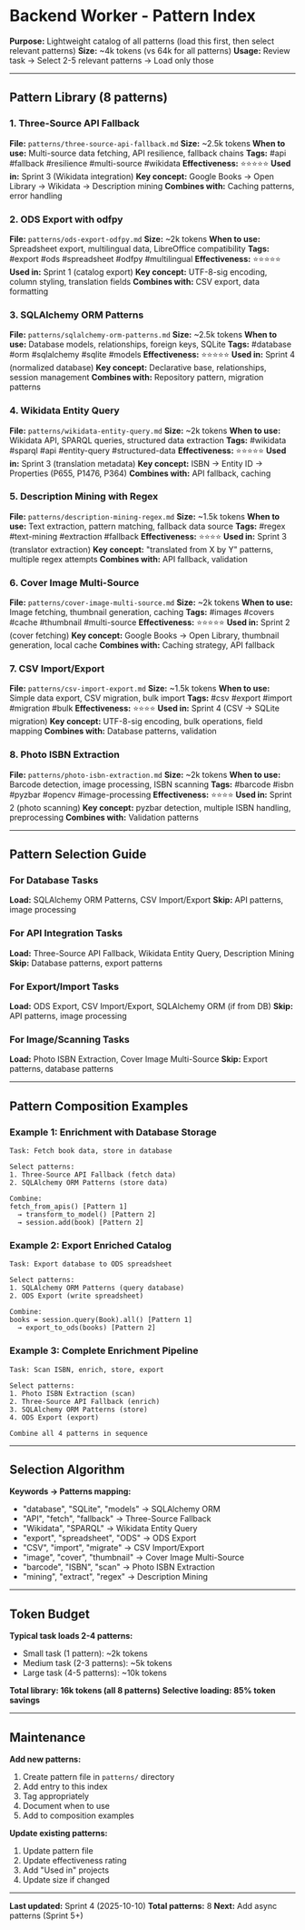 # Backend Worker - Pattern Index

**Purpose:** Lightweight catalog of all patterns (load this first, then select relevant patterns)
**Size:** ~4k tokens (vs 64k for all patterns)
**Usage:** Review task → Select 2-5 relevant patterns → Load only those

---

## Pattern Library (8 patterns)

### 1. Three-Source API Fallback
**File:** `patterns/three-source-api-fallback.md`
**Size:** ~2.5k tokens
**When to use:** Multi-source data fetching, API resilience, fallback chains
**Tags:** #api #fallback #resilience #multi-source #wikidata
**Effectiveness:** ⭐⭐⭐⭐⭐
**Used in:** Sprint 3 (Wikidata integration)
**Key concept:** Google Books → Open Library → Wikidata → Description mining
**Combines with:** Caching patterns, error handling

### 2. ODS Export with odfpy
**File:** `patterns/ods-export-odfpy.md`
**Size:** ~2k tokens
**When to use:** Spreadsheet export, multilingual data, LibreOffice compatibility
**Tags:** #export #ods #spreadsheet #odfpy #multilingual
**Effectiveness:** ⭐⭐⭐⭐⭐
**Used in:** Sprint 1 (catalog export)
**Key concept:** UTF-8-sig encoding, column styling, translation fields
**Combines with:** CSV export, data formatting

### 3. SQLAlchemy ORM Patterns
**File:** `patterns/sqlalchemy-orm-patterns.md`
**Size:** ~2.5k tokens
**When to use:** Database models, relationships, foreign keys, SQLite
**Tags:** #database #orm #sqlalchemy #sqlite #models
**Effectiveness:** ⭐⭐⭐⭐⭐
**Used in:** Sprint 4 (normalized database)
**Key concept:** Declarative base, relationships, session management
**Combines with:** Repository pattern, migration patterns

### 4. Wikidata Entity Query
**File:** `patterns/wikidata-entity-query.md`
**Size:** ~2k tokens
**When to use:** Wikidata API, SPARQL queries, structured data extraction
**Tags:** #wikidata #sparql #api #entity-query #structured-data
**Effectiveness:** ⭐⭐⭐⭐⭐
**Used in:** Sprint 3 (translation metadata)
**Key concept:** ISBN → Entity ID → Properties (P655, P1476, P364)
**Combines with:** API fallback, caching

### 5. Description Mining with Regex
**File:** `patterns/description-mining-regex.md`
**Size:** ~1.5k tokens
**When to use:** Text extraction, pattern matching, fallback data source
**Tags:** #regex #text-mining #extraction #fallback
**Effectiveness:** ⭐⭐⭐⭐
**Used in:** Sprint 3 (translator extraction)
**Key concept:** "translated from X by Y" patterns, multiple regex attempts
**Combines with:** API fallback, validation

### 6. Cover Image Multi-Source
**File:** `patterns/cover-image-multi-source.md`
**Size:** ~2k tokens
**When to use:** Image fetching, thumbnail generation, caching
**Tags:** #images #covers #cache #thumbnail #multi-source
**Effectiveness:** ⭐⭐⭐⭐⭐
**Used in:** Sprint 2 (cover fetching)
**Key concept:** Google Books → Open Library, thumbnail generation, local cache
**Combines with:** Caching strategy, API fallback

### 7. CSV Import/Export
**File:** `patterns/csv-import-export.md`
**Size:** ~1.5k tokens
**When to use:** Simple data export, CSV migration, bulk import
**Tags:** #csv #export #import #migration #bulk
**Effectiveness:** ⭐⭐⭐⭐
**Used in:** Sprint 4 (CSV → SQLite migration)
**Key concept:** UTF-8-sig encoding, bulk operations, field mapping
**Combines with:** Database patterns, validation

### 8. Photo ISBN Extraction
**File:** `patterns/photo-isbn-extraction.md`
**Size:** ~2k tokens
**When to use:** Barcode detection, image processing, ISBN scanning
**Tags:** #barcode #isbn #pyzbar #opencv #image-processing
**Effectiveness:** ⭐⭐⭐⭐
**Used in:** Sprint 2 (photo scanning)
**Key concept:** pyzbar detection, multiple ISBN handling, preprocessing
**Combines with:** Validation patterns

---

## Pattern Selection Guide

### For Database Tasks
**Load:** SQLAlchemy ORM Patterns, CSV Import/Export
**Skip:** API patterns, image processing

### For API Integration Tasks
**Load:** Three-Source API Fallback, Wikidata Entity Query, Description Mining
**Skip:** Database patterns, export patterns

### For Export/Import Tasks
**Load:** ODS Export, CSV Import/Export, SQLAlchemy ORM (if from DB)
**Skip:** API patterns, image processing

### For Image/Scanning Tasks
**Load:** Photo ISBN Extraction, Cover Image Multi-Source
**Skip:** Export patterns, database patterns

---

## Pattern Composition Examples

### Example 1: Enrichment with Database Storage
```
Task: Fetch book data, store in database

Select patterns:
1. Three-Source API Fallback (fetch data)
2. SQLAlchemy ORM Patterns (store data)

Combine:
fetch_from_apis() [Pattern 1]
  → transform_to_model() [Pattern 2]
  → session.add(book) [Pattern 2]
```

### Example 2: Export Enriched Catalog
```
Task: Export database to ODS spreadsheet

Select patterns:
1. SQLAlchemy ORM Patterns (query database)
2. ODS Export (write spreadsheet)

Combine:
books = session.query(Book).all() [Pattern 1]
  → export_to_ods(books) [Pattern 2]
```

### Example 3: Complete Enrichment Pipeline
```
Task: Scan ISBN, enrich, store, export

Select patterns:
1. Photo ISBN Extraction (scan)
2. Three-Source API Fallback (enrich)
3. SQLAlchemy ORM Patterns (store)
4. ODS Export (export)

Combine all 4 patterns in sequence
```

---

## Selection Algorithm

**Keywords → Patterns mapping:**
- "database", "SQLite", "models" → SQLAlchemy ORM
- "API", "fetch", "fallback" → Three-Source Fallback
- "Wikidata", "SPARQL" → Wikidata Entity Query
- "export", "spreadsheet", "ODS" → ODS Export
- "CSV", "import", "migrate" → CSV Import/Export
- "image", "cover", "thumbnail" → Cover Image Multi-Source
- "barcode", "ISBN", "scan" → Photo ISBN Extraction
- "mining", "extract", "regex" → Description Mining

---

## Token Budget

**Typical task loads 2-4 patterns:**
- Small task (1 pattern): ~2k tokens
- Medium task (2-3 patterns): ~5k tokens
- Large task (4-5 patterns): ~10k tokens

**Total library: 16k tokens (all 8 patterns)**
**Selective loading: 85% token savings**

---

## Maintenance

**Add new patterns:**
1. Create pattern file in `patterns/` directory
2. Add entry to this index
3. Tag appropriately
4. Document when to use
5. Add to composition examples

**Update existing patterns:**
1. Update pattern file
2. Update effectiveness rating
3. Add "Used in" projects
4. Update size if changed

---

**Last updated:** Sprint 4 (2025-10-10)
**Total patterns:** 8
**Next:** Add async patterns (Sprint 5+)

